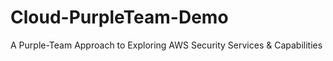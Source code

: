 # Cloud-PurpleTeam-Demo
A Purple-Team Approach to Exploring AWS Security Services &amp; Capabilities
